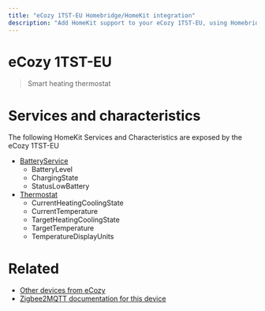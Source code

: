 ```yaml
---
title: "eCozy 1TST-EU Homebridge/HomeKit integration"
description: "Add HomeKit support to your eCozy 1TST-EU, using Homebridge, Zigbee2MQTT and homebridge-z2m."
---
```

<!---
This file has been GENERATED using src/docgen/docgen.ts
DO NOT EDIT THIS FILE MANUALLY!
-->
# eCozy 1TST-EU
> Smart heating thermostat


# Services and characteristics
The following HomeKit Services and Characteristics are exposed by
the eCozy 1TST-EU

* [BatteryService](../../battery.md)
  * BatteryLevel
  * ChargingState
  * StatusLowBattery
* [Thermostat](../../climate.md)
  * CurrentHeatingCoolingState
  * CurrentTemperature
  * TargetHeatingCoolingState
  * TargetTemperature
  * TemperatureDisplayUnits


# Related
* [Other devices from eCozy](../index.md#ecozy)
* [Zigbee2MQTT documentation for this device](https://www.zigbee2mqtt.io/devices/1TST-EU.html)